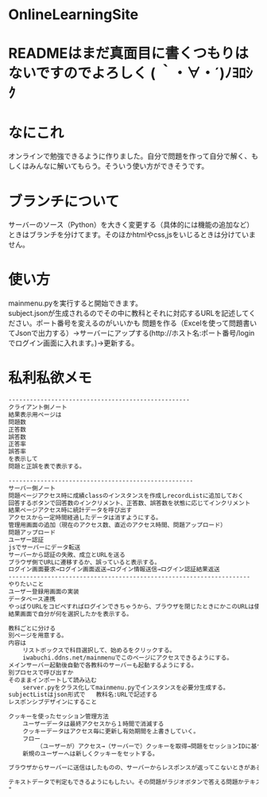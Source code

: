 # OnlineLearningSite
# READMEはまだ真面目に書くつもりはないですのでよろしく  ( ｀・∀・´)ﾉﾖﾛｼｸ
# なにこれ
オンラインで勉強できるように作りました。自分で問題を作って自分で解く、もしくはみんなに解いてもらう。そういう使い方ができそうです。
# ブランチについて
サーバーのソース（Python）を大きく変更する（具体的には機能の追加など）ときはブランチを分けてます。そのほかhtmlやcss,jsをいじるときは分けていません。
# 使い方
mainmenu.pyを実行すると開始できます。  
subject.jsonが生成されるのでその中に教科とそれに対応するURLを記述してください。ポート番号を変えるのがいいかも
問題を作る（Excelを使って問題書いてJsonで出力する）→サーバーにアップする(http://ホスト名:ポート番号/login でログイン画面に入れます。)→更新する。
# 私利私欲メモ
``` txt
---------------------------------------------------
クライアント側ノート
結果表示用ページは
問題数
正答数
誤答数
正答率
誤答率
を表示して
問題と正誤を表で表示する。

----------------------------------------------------
サーバー側ノート
問題ページアクセス時に成績classのインスタンスを作成しrecordListに追加しておく
回答するボタンで回答数のインクリメント、正答数、誤答数を状態に応じてインクリメント
結果ページアクセス時に統計データを呼び出す
アクセスから一定時間経過したデータは消すようにする。
管理用画面の追加（現在のアクセス数、直近のアクセス時間、問題アップロード）
問題アップロード
ユーザー認証
jsでサーバーにデータ転送
サーバーから認証の失敗、成立とURLを送る
ブラウザ側でURLに遷移するか、誤っていると表示する。
ログイン画面要求→ログイン画面返送→ログイン情報送信→ログイン認証結果返送
--------------------------------------------------------------------
やりたいこと
ユーザー登録用画面の実装
データベース連携
やっぱりURLをコピペすればログインできちゃうから、ブラウザを閉じたときにかこのURLは使えないようにする。
結果画面で自分が何を選択したかを表示する。

教科ごとに分ける
別ページを用意する。
内容は
    リストボックスで科目選択して、始めるをクリックする。
    iwabuchi.ddns.net/mainmenuでこのページにアクセスできるようにする。
メインサーバー起動後自動で各教科のサーバーも起動するようにする。
別プロセスで呼び出すか
そのままインポートして読み込む
    server.pyをクラス化してmainmenu.pyでインスタンスを必要分生成する。
subjectListはjson形式で   教科名:URLで記述する
レスポンシブデザインにすること

クッキーを使ったセッション管理方法
    ユーザーデータは最終アクセスから１時間で消滅する
    クッキーデータはアクセス毎に更新し有効期間を上書きしていく。
    フロー
        （ユーザーが）アクセス→（サーバーで）クッキーを取得→問題をセッションIDに基づいて返信するとともにクッキーを 書き換える。
    新規のユーザーへは新しくクッキーをセットする。

ブラウザからサーバーに送信はしたものの、サーバーからレスポンスが返ってこないときがある。そのときに回答するボタンをク リックする前までは次に進まないようにする。リロードされたときに再び同じ問題を回答するようにする。

テキストデータで判定もできるようにもしたい。その問題がラジオボタンで答える問題かテキストで答える問題かを識別して処理 を分ける必要がある。ユーザーによっては同じ意味の文字列でもコンピュータとしては別の文字列となるときがあるので認識の差 をどうにかして吸収したい。たとえばスペースは正規表現で吸収できる。半角全角の差は全角<->半角の相互変換で対応できそう。
"
